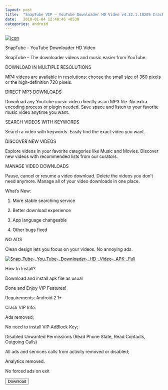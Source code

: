 ```yaml
---
layout: post
title:  "SnapTube VIP – YouTube Downloader HD Video v4.32.1.10205 Cracked APK [Latest]"
date:   2018-01-04 12:48:46 +0530
categories: android
---
```


<a href='https://postimages.org/' target='_blank'><img src='https://s13.postimg.org/3xov40kjb/icon.png' border='0' alt='icon'/></a>

SnapTube – YouTube Downloader HD Video

SnapTube – The downloader videos and music easier from YouTube.

DOWNLOAD IN MULTIPLE RESOLUTIONS

MP4 videos are available in resolutions: choose the small size of 360 pixels or the high-definition 720 pixels.

DIRECT MP3 DOWNLOADS

Download any YouTube music video directly as an MP3 file. No extra encoding process or plugin needed. Save space and listen to your favorite music video anytime you want.

SEARCH VIDEOS WITH KEYWORDS

Search a video with keywords. Easily find the exact video you want.

DISCOVER NEW VIDEOS

Explore videos in your favorite categories like Music and Movies. Discover new videos with recommended lists from our curators.

MANAGE VIDEO DOWNLOADS

Pause, cancel or resume a video download. Delete the videos you don’t need anymore. Manage all of your video downloads in one place.

What’s New:

1. More stable searching service

2. Better download experience

3. App language changeable

4. Other bugs fixed

NO ADS

Clean design lets you focus on your videos. No annoying ads.

<a href='https://postimages.org/' target='_blank'><img src='https://s13.postimg.org/nsawq6hrb/Snap_Tube-_You_Tube-_Downloader-_HD-_Video-_APK-_Full.png' border='0' alt='Snap_Tube-_You_Tube-_Downloader-_HD-_Video-_APK-_Full'/></a>

How to Install?

Download and install apk file as usual

Done and Enjoy VIP Features!

Requirements: Android 2.1+

Crack VIP Info:

Ads removed;

No need to install VIP AdBlock Key;

Disabled Unwanted Permissions (Read Phone State, Read Contacts, Outgoing Calls)

All ads and services calls from activity removed or disabled;

Analytics removed.

No forced ads on exit



<a href="https://drive.google.com/file/d/1GvVTUdyjhFwsuVPtxTYrGLwlwgzgWPV8/view?usp=sharing"><button class="btn btn-danger" type="button">Download</button></a>
